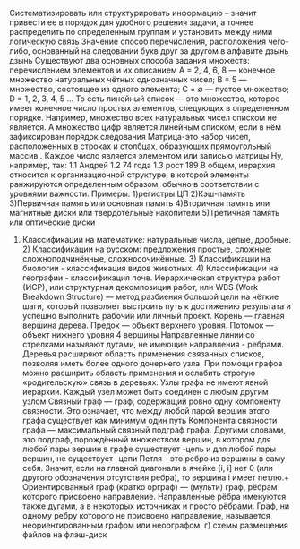 Систематизировать или структурировать информацию – значит привести ее в порядок для удобного решения задачи, а точнее распределить по определенным группам и установить между ними логическую связь
Значение способ перечисления, расположения чего-либо, основанный на следовании букв друг за другом в алфавите 
дзынь дзынь
Существуют два основных способа задания множеств: перечислением элементов и их описанием
A = 2, 4, 6, 8 — конечное множество натуральных чётных однозначных чисел; B = 5 — множество, состоящее из одного элемента; C = ∅ — пустое множество; D = 1, 2, 3, 4, 5 ...
То есть линейный список — это множество, которое имеет конечное число простых элементов, следующих в определенном порядке. Например, множество всех натуральных чисел списком не является. А множество цифр является линейным списком, если в нём зафиксирован порядок следования 
Матрица-это набор чисел, расположенных в строках и столбцах, образующих прямоугольный массив . Каждое число является элементом или записью матрицы
Ну, например, так:  1.1 Андрей 1.2 74 года 1.3 рост 189
 В общем, иерархия относится к организационной структуре, в которой элементы ранжируются определенным образом, обычно в соответствии с уровнями важности. Примеры: 1)регистры ЦП 2)Кэш-память 3)Первичная память или основная память 4)Вторичная память или магнитные диски или твердотельные накопители 5)Третичная память или оптические диски 
1) Классификации на математике: натуральные числа, целые, дробные. 2) Классификации на русском: предложения простые, сложные: сложноподчинённые, сложносочинённые. 3) Классификации на биологии - классификация видов животных. 4) Классификации на географии - классификация почв.
Иерархическая структура работ (ИСР), или структурная декомпозиция работ, или WBS (Work Breakdown Structure) ― метод разбиения большой цели на чёткие шаги, который позволяет выстроить путь к достижению результата и успешно выполнить рабочий или личный проект.
Корень — главная вершина дерева. Предок — объект верхнего уровня. Потомок — объект нижнего уровня
4 вершины
Направленные линии со стрелками называют дугами, не имеющие направления - ребрами.
Деревья расширяют область применения связанных списков, позволяя иметь более одного дочернего узла. При помощи графов можно расширить область применения и ослабить строгую «родительскую» связь в деревьях. Узлы графа не имеют явной иерархии. Каждый узел может быть соединен с любым другим узлом
Связный граф — граф, содержащий ровно одну компоненту связности. Это означает, что между любой парой вершин этого графа существует как минимум один путь
Компонента связности графа — максимальный связный подграф графа. Другими словами, это подграф, порождённый множеством вершин, в котором для любой пары вершин в графе существует -цепь и для любой пары вершин, не существует -цепи
Петля - это ребро из вершины в саму себя. Значит, если на главной диагонали в ячейке [i, i] нет 0 (или другого обозначения отсутствия ребра), то вершина i имеет петлю.+
Ориентированный граф (кратко орграф) — (мульти) граф, рёбрам которого присвоено направление. Направленные рёбра именуются также дугами, а в некоторых источниках и просто рёбрами. Граф, ни одному ребру которого не присвоено направление, называется неориентированным графом или неорграфом.
г) схемы размещения файлов на флэш-диск
